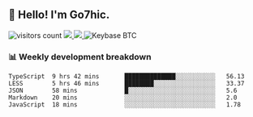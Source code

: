 ## 👋 Hello! I'm Go7hic.

 ![visitors count](https://visitors-by-url-pls-dont-use-this-in-your-repo.vercel.app/Go7hic-github-readme)
 <a href="https://twitter.com/Go7hic">
    <img src="https://img.shields.io/badge/-@Go7hic-1ca0f1?style=flat-square&labelColor=1ca0f1&logo=twitter&logoColor=white&link=https://twitter.com/Go7hic">
   <a/>
   <a href="mailto:gtfx0209@gmail.com">
    <img src="https://img.shields.io/badge/-gtfx0209@gmail.com-c14438?style=flat-square&logo=Gmail&logoColor=white&link=mailto:gtfx0209@gmail.com">
   <a/>
    ![Keybase BTC](https://img.shields.io/keybase/btc/Go7hic)
 <!--
🔭 I’m currently working
🌱 I’m currently learning
💬 Ask me about 
📫 How to reach me: 
⚡ Fun fact: 
-->
 <!--
![My Github Stats](https://github-readme-stats.vercel.app/api?username=Go7hic&show_icons=true&count_private=true)

-->

### 📊 Weekly development breakdown
<!--START_SECTION:waka-->
```text
TypeScript  9 hrs 42 mins       ██████████████░░░░░░░░░░░   56.13 
LESS        5 hrs 46 mins       ████████░░░░░░░░░░░░░░░░░   33.37 
JSON        58 mins             █░░░░░░░░░░░░░░░░░░░░░░░░   5.6 
Markdown    20 mins             ░░░░░░░░░░░░░░░░░░░░░░░░░   2.0 
JavaScript  18 mins             ░░░░░░░░░░░░░░░░░░░░░░░░░   1.78
```
<!--END_SECTION:waka-->

